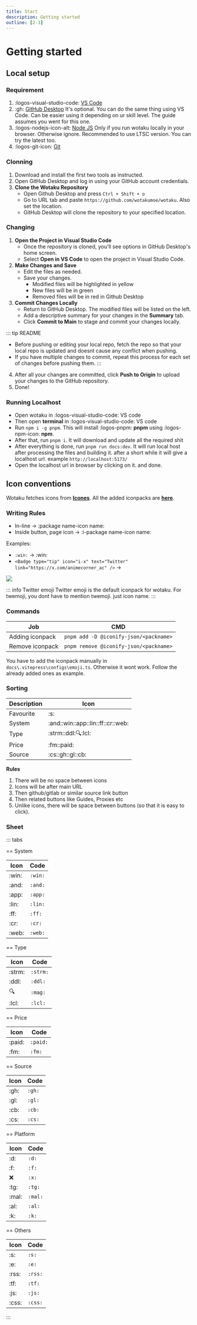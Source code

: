 ```yaml
---
title: Start
description: Getting started
outline: [2-3]
---
```


# Getting started

## Local setup

### Requirement
1. :logos-visual-studio-code: [VS Code](https://code.visualstudio.com/)
2. :gh: [GitHub Desktop](https://github.com/apps/desktop) <tooltip>It's optional. You can do the same thing using VS Code. Can be easier using it depending on ur skill level. The guide assumes you went for this one.</tooltip>
3. :logos-nodejs-icon-alt: [Node JS](https://nodejs.org/en) <tooltip>Only if you run wotaku locally in your browser. Otherwise ignore. Recommended to use LTSC version. You can try the latest too.</tooltip>
4. :logos-git-icon: [Git](https://git-scm.com/)

### Clonning

1. Download and install the first two tools as instructed.  
2. Open GitHub Desktop and log in using your GitHub account credentials.
3. **Clone the Wotaku Repository**  
   - Open Github Desktop and press `Ctrl + Shift + o`
   - Go to URL tab and paste `https://github.com/wotakumoe/wotaku`. Also set the location.
   - GitHub Desktop will clone the repository to your specified location.

### Changing

1. **Open the Project in Visual Studio Code**  
   - Once the repository is cloned, you'll see options in GitHub Desktop's home screen.  
   - Select **Open in VS Code** to open the project in Visual Studio Code.
2. **Make Changes and Save**  
   - Edit the files as needed.  
   - Save your changes.
     - Modified files will be highlighted in yellow
     - New files will be in green
     - Removed files will be in red in Github Desktop
3. **Commit Changes Locally**  
   - Return to GitHub Desktop. The modified files will be listed on the left.  
   - Add a descriptive summary for your changes in the **Summary** tab.  
   - Click **Commit to Main** to stage and commit your changes locally.  

::: tip README
- Before pushing or editing your local repo, fetch the repo so that your local repo is updated and doesnt cause any conflict when pushing.
- If you have multiple changes to commit, repeat this process for each set of changes before pushing them.
:::

4. After all your changes are committed, click **Push to Origin** to upload your changes to the GitHub repository.
5. Done!



### Running Localhost
- Open wotaku in :logos-visual-studio-code: VS code
- Then open **terminal** in :logos-visual-studio-code: VS code
- Run `npm i -g pnpm`. This will install :logos-pnpm: **pnpm** using :logos-npm-icon: **npm**.
- After that, run `pnpm i`. It will download and update all the required shit
- After everything is done, run `pnpm run docs:dev`. It will run local host after processing the files and building it. after a short while it will give a localhost url. example `http://localhost:5173/`
- Open the localhost url in browser by clicking on it. and done.


## Icon conventions
Wotaku fetches icons from [**Icones**](https://icones.js.org/). All the added iconpacks are [**here**](https://github.com/wotakumoe/wotaku/network/dependencies?page=1&q=iconify-json%2F).

### Writing Rules
- In-line -> :package name-icon name:
- Inside button, page icon -> :i-package name-icon name:

Examples:
- `:win:` -> :win:
- `<Badge type="tip" icon="i-x" text="Twitter" link="https://x.com/animecorner_ac" />` ->  <Badge type="tip" icon="i-x" text="Twitter" link="https://x.com/animecorner_ac" />

![](/iconname.png)

::: info Twitter emoji
Twitter emoji is the default iconpack for wotaku. For twemoji, you dont have to mention twemoji. just icon name.
:::

### Commands

| Job | CMD |
|-|-|
| Adding iconpack | `pnpm add -D @iconify-json/<packname>` |
| Remove iconpack | `pnpm remove @iconify-json/<packname>` |

You have to add the iconpack manually in `docs\.vitepress\configs\emoji.ts`. Otherwise it wont work. Follow the already added ones as example.


### Sorting

| Description | Icon |
|-|-|
| Favourite | :s: |
| System | :and::win::app::lin::ff::cr::web: |
| Type | :strm::ddl::mag::lcl: |
| Price | :fm::paid: |
| Source | :cs::gh::gl::cb: |

**Rules**
1. There will be no space between icons
2. Icons will be after main URL
3. Then github/gitlab or similar source link button
4. Then related buttons like Guides, Proxies etc
5. Unlike icons, there will be space between buttons (so that it is easy to click).

### Sheet

::: tabs

== System

| Icon | Code |
|-|-|
| :win: | `:win:` |
| :and: | `:and:` |
| :app: | `:app:` |
| :lin: | `:lin:` |
| :ff: | `:ff:` |
| :cr: | `:cr:` |
| :web: | `:web:` |

== Type

| Icon | Code |
|-|-|
| :strm: | `:strm:` |
| :ddl: | `:ddl:` |
| :mag: | `:mag:` |
| :lcl: | `:lcl:` |

== Price

| Icon | Code |
|-|-|
| :paid: | `:paid:` |
| :fm: | `:fm:` |

== Source

| Icon | Code |
|-|-|
| :gh: | `:gh:` |
| :gl: | `:gl:` |
| :cb: | `:cb:` |
| :cs: | `:cs:` |

== Platform

| Icon | Code |
|-|-|
| :d: | `:d:` |
| :f: | `:f:` |
| :x: | `:x:` |
| :tg: | `:tg:` |
| :mal: | `:mal:` |
| :al: | `:al:` |
| :k: | `:k:` |

== Others

| Icon | Code |
|-|-|
| :s: | `:s:` |
| :e: | `:e:` |
| :rss: | `:rss:` |
| :tf: | `:tf:` |
| :js: | `:js:` |
| :css: | `:css:` |

:::

